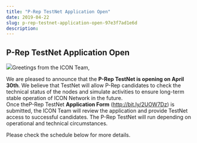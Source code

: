 ```yaml
---
title: "P-Rep TestNet Application Open"
date: 2019-04-22
slug: p-rep-testnet-application-open-97e3f7ad1e6d
description:
---
```


## P-Rep TestNet Application Open

![](https://cdn-images-1.medium.com/max/800/0*l3O_c1uTUV-AuuYN)Greetings from the ICON Team,

We are pleased to announce that the **P-Rep TestNet is opening on April 30th**. We believe that TestNet will allow P-Rep candidates to check the technical status of the nodes and simulate activities to ensure long-term stable operation of ICON Network in the future.  
Once theP-Rep TestNet **Application Form** (<http://bit.ly/2UOW7Dz>) is submitted, the ICON Team will review the application and provide TestNet access to successful candidates. The P-Rep TestNet will run depending on operational and technical circumstances.

Please check the schedule below for more details.

